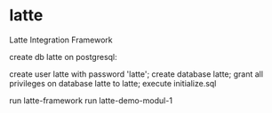 # latte
Latte Integration Framework

create db latte on postgresql:

create user latte with password 'latte';
create database latte;
grant all privileges on database latte to latte;
execute initialize.sql

run latte-framework
run latte-demo-modul-1
